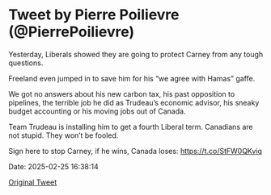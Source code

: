 # Tweet by Pierre Poilievre (@PierrePoilievre)

Yesterday, Liberals showed they are going to protect Carney from any tough questions. 

Freeland even jumped in to save him for his “we agree with Hamas” gaffe. 

We got no answers about his new carbon tax, his past opposition to pipelines, the terrible job he did as Trudeau’s economic advisor, his sneaky budget accounting or his moving jobs out of Canada. 

Team Trudeau is installing him to get a fourth Liberal term. Canadians are not stupid. They won’t be fooled.

Sign here to stop Carney, if he wins, Canada loses: https://t.co/StFW0QKviq

Date: 2025-02-25 16:38:14

[Original Tweet](https://x.com/PierrePoilievre/status/1894426690509574326)
